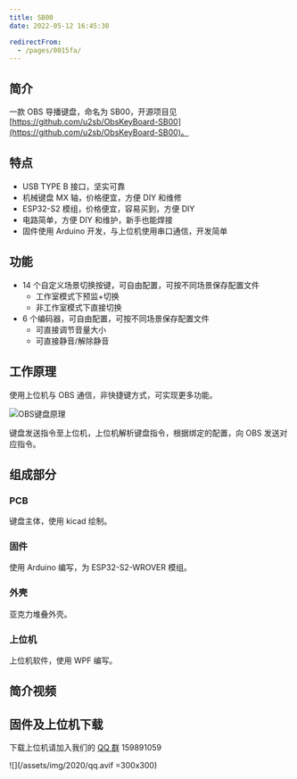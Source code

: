 ```yaml
---
title: SB00
date: 2022-05-12 16:45:30

redirectFrom:
  - /pages/0015fa/
---
```


## 简介

一款 OBS 导播键盘，命名为 SB00，开源项目见 [https://github.com/u2sb/ObsKeyBoard-SB00](https://github.com/u2sb/ObsKeyBoard-SB00)。

## 特点

- USB TYPE B 接口，坚实可靠
- 机械键盘 MX 轴，价格便宜，方便 DIY 和维修
- ESP32-S2 模组，价格便宜，容易买到，方便 DIY
- 电路简单，方便 DIY 和维护，新手也能焊接
- 固件使用 Arduino 开发，与上位机使用串口通信，开发简单

## 功能

- 14 个自定义场景切换按键，可自由配置，可按不同场景保存配置文件
  - 工作室模式下预监+切换
  - 非工作室模式下直接切换
- 6 个编码器，可自由配置，可按不同场景保存配置文件
  - 可直接调节音量大小
  - 可直接静音/解除静音

## 工作原理

使用上位机与 OBS 通信，非快捷键方式，可实现更多功能。

![OBS键盘原理](../assets/img/SB00键盘原理.avif)

键盘发送指令至上位机，上位机解析键盘指令，根据绑定的配置，向 OBS 发送对应指令。

## 组成部分

### PCB

键盘主体，使用 kicad 绘制。

### 固件

使用 Arduino 编写，为 ESP32-­S2-­WROVER 模组。

### 外壳

亚克力堆叠外壳。

### 上位机

上位机软件，使用 WPF 编写。

## 简介视频

<BiliBili bvid="BV1VU4y1R75y" />

## 固件及上位机下载

下载上位机请加入我们的 [QQ 群](https://shang.qq.com/wpa/qunwpa?idkey=f2a6dba8d97899969101dd29210d972f04febd0ff8cf08ed50dd27790f23c9a9) 159891059

![](/assets/img/2020/qq.avif =300x300)

